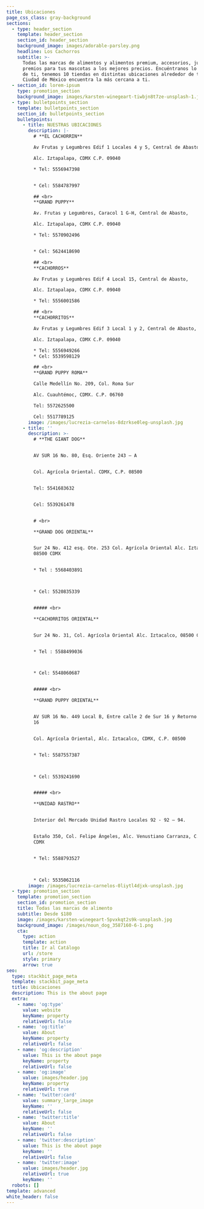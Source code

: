 ```yaml
---
title: Ubicaciones
page_css_class: gray-background
sections:
  - type: header_section
    template: header_section
    section_id: header_section
    background_image: images/adorable-parsley.png
    headline: Los Cachorros
    subtitle: >-
      Todas las marcas de alimentos y alimentos premium, accesorios, juguetes y
      premios para tus mascotas a los mejores precios. Encuéntranos lo más cerca
      de ti, tenemos 10 tiendas en distintas ubicaciones alrededor de toda la
      Ciudad de México encuentra la más cercana a ti.
  - section_id: lorem-ipsum
    type: promotion_section
    background_image: images/karsten-winegeart-tiwbjn8t7ze-unsplash-1.jpg
  - type: bulletpoints_section
    template: bulletpoints_section
    section_id: bulletpoints_section
    bulletpoints:
      - title: NUESTRAS UBICACIONES
        description: |-
          # **EL CACHORRIN**

          Av Frutas y Legumbres Edif 1 Locales 4 y 5, Central de Abasto,

          Alc. Iztapalapa, CDMX C.P. 09040

          * Tel: 5556947398


          * Cel: 5584787997

          ## <br>   
          **GRAND PUPPY**

          Av. Frutas y Legumbres, Caracol 1 G-H, Central de Abasto,

          Alc. Iztapalapa, CDMX C.P. 09040

          * Tel: 5570902496


          * Cel: 5624418690

          ## <br>  
          **CACHORROS**

          Av Frutas y Legumbres Edif 4 Local 15, Central de Abasto,

          Alc. Iztapalapa, CDMX C.P. 09040

          * Tel: 5556001586

          ## <br>   
          **CACHORRITOS**

          Av Frutas y Legumbres Edif 3 Local 1 y 2, Central de Abasto,

          Alc. Iztapalapa, CDMX C.P. 09040

          * Tel: 5556949266
          * Cel: 5539598129

          ## <br>   
          **GRAND PUPPY ROMA**

          Calle Medellín No. 209, Col. Roma Sur

          Alc. Cuauhtémoc, CDMX. C.P. 06760

          Tel: 5572625500

          Cel: 5517789125
        image: /images/lucrezia-carnelos-8dzrkse0leg-unsplash.jpg
      - title: ''
        description: >-
          # **THE GIANT DOG**


          AV SUR 16 No. 80, Esq. Oriente 243 – A


          Col. Agrícola Oriental. CDMX, C.P. 08500


          Tel: 5541683632


          Cel: 5539261478


          # <br>   

          **GRAND DOG ORIENTAL**


          Sur 24 No. 412 esq. Ote. 253 Col. Agrícola Oriental Alc. Iztacalco,
          08500 CDMX


          * Tel : 5568403891



          * Cel: 5520835339


          ##### <br>   

          **CACHORRITOS ORIENTAL**


          Sur 24 No. 31, Col. Agrícola Oriental Alc. Iztacalco, 08500 CDMX


          * Tel : 5588499036



          * Cel: 5548060687


          ##### <br>   

          **GRAND PUPPY ORIENTAL**


          AV SUR 16 No. 449 Local B, Entre calle 2 de Sur 16 y Retorno 3 de Sur
          16


          Col. Agrícola Oriental, Alc. Iztacalco, CDMX, C.P. 08500


          * Tel: 5587557387



          * Cel: 5539241690


          ##### <br>  

          **UNIDAD RASTRO**


          Interior del Mercado Unidad Rastro Locales 92 - 92 – 94.


          Estaño 350, Col. Felipe Ángeles, Alc. Venustiano Carranza, C.P. 15310
          CDMX


          * Tel: 5588793527



          * Cel: 5535062116
        image: /images/lucrezia-carnelos-0liytl4djxk-unsplash.jpg
  - type: promotion_section
    template: promotion_section
    section_id: promotion_section
    title: Todas las marcas de alimento
    subtitle: Desde $180
    image: /images/karsten-winegeart-5pvxkqt2s9k-unsplash.jpg
    background_image: /images/noun_dog_3587160-6-1.png
    cta:
      type: action
      template: action
      title: Ir al Catálogo
      url: /store
      style: primary
      arrow: true
seo:
  type: stackbit_page_meta
  template: stackbit_page_meta
  title: Ubicaciones
  description: This is the about page
  extra:
    - name: 'og:type'
      value: website
      keyName: property
      relativeUrl: false
    - name: 'og:title'
      value: About
      keyName: property
      relativeUrl: false
    - name: 'og:description'
      value: This is the about page
      keyName: property
      relativeUrl: false
    - name: 'og:image'
      value: images/header.jpg
      keyName: property
      relativeUrl: true
    - name: 'twitter:card'
      value: summary_large_image
      keyName: ''
      relativeUrl: false
    - name: 'twitter:title'
      value: About
      keyName: ''
      relativeUrl: false
    - name: 'twitter:description'
      value: This is the about page
      keyName: ''
      relativeUrl: false
    - name: 'twitter:image'
      value: images/header.jpg
      relativeUrl: true
      keyName: ''
  robots: []
template: advanced
white_header: false
---
```


